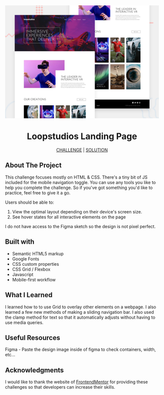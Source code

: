 ![loopstudios-landing-page](images/desktop/desktop-preview.jpg)

<h1 align="center">Loopstudios Landing Page</h1>

<div align="center">

[CHALLENGE](https://www.frontendmentor.io/challenges/qr-code-component-iux_sIO_H) |
[SOLUTION](https://www.frontendmentor.io/solutions)

</div>

## About The Project

This challenge focuses mostly on HTML & CSS. There's a tiny bit of JS included for the mobile navigation toggle. You can use any tools you like to help you complete the challenge. So if you've got something you'd like to practice, feel free to give it a go.

Users should be able to:

1. View the optimal layout depending on their device's screen size.
2. See hover states for all interactive elements on the page

I do not have access to the Figma sketch so the design is not pixel perfect.

## Built with

- Semantic HTML5 markup
- Google Fonts
- CSS custom properties
- CSS Grid / Flexbox
- Javascript
- Mobile-first workflow

## What I Learned

I learned how to to use Grid to overlay other elements on a webpage. I also learned a few new methods of making a sliding navigation bar. I also used the clamp method for text so that it automatically adjusts without having to use media queries.

## Useful Resources

Figma - Paste the design image inside of figma to check containers, width, etc...

## Acknowledgments

I would like to thank the website of [FrontendMentor](https://www.frontendmentor.io/home) for providing these challenges so that developers can increase their skills.
